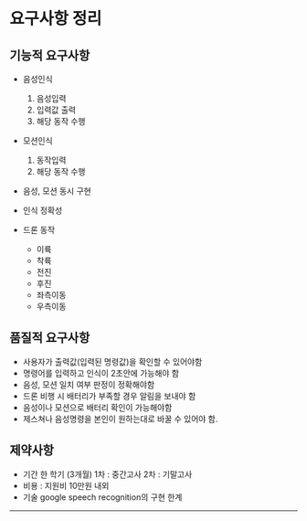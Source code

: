 # 요구사항 정리

## 기능적 요구사항
- 음성인식
  1. 음성입력
  2. 입력값 출력
  3. 해당 동작 수행
  
- 모션인식
  1. 동작입력
  2. 해당 동작 수행
  
- 음성, 모션 동시 구현

- 인식 정확성

- 드론 동작<br/>
  + 이륙
  + 착륙
  + 전진
  + 후진
  + 좌측이동
  + 우측이동
  

## 품질적 요구사항
- 사용자가 출력값(입력된 명령값)을 확인할 수 있어야함
- 명령어를 입력하고 인식이 2초안에 가능해야 함
- 음성, 모션 일치 여부 판정이 정확해야함
- 드론 비행 시 배터리가 부족할 경우 알림을 보내야 함
- 음성이나 모션으로 배터리 확인이 가능해야함
- 제스쳐나 음성명령을 본인이 원하는대로 바꿀 수 있어야 함.

## 제약사항
- 기간
  한 학기 (3개월)
  1차 : 중간고사
  2차 : 기말고사
- 비용 : 지원비 10만원 내외
- 기술
  google speech recognition의 구현 한계

---


